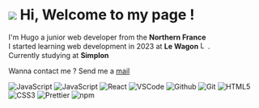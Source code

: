 <h1><img src="https://emojis.slackmojis.com/emojis/images/1660415347/60611/waving-hand.gif?1660415347"/> Hi, Welcome to my page !</h1>
  <p>
    I'm Hugo a junior web developer from the <b>Northern France</b> <img src="https://cdn-icons-png.flaticon.com/512/197/197560.png" width="13"/><br/>
    I started learning web development in 2023 at <b>Le Wagon</b> <img alt="Le Wagon" src="https://d26jy9fbi4q9wx.cloudfront.net/assets/logo-ae2beeecce25d711f577b08deb9adfc6c02b673ed106b8d6c3da0f1721d9da33.svg"          width="15"/>.<br/>
    Currently studying at <b>Simplon</b> <img src="https://www.est-ensemble.fr/sites/default/files/styles/large_slider/public/logo_simplon_simple_red1.png?itok=J7wPlX1N" width="15"/><br/>
  </p>
  <p>
    Wanna contact me ? Send me a <a href="mailto:hugowalando@gmail.com" target="_blank">mail</a>
  </p>
  <p>
    <img alt="JavaScript" src="https://img.shields.io/badge/-RubyOnRails-D30002?style=flat-square&logo=ruby&logoColor=white" />
    <img alt="JavaScript" src="https://img.shields.io/badge/-JavaScript-EFD81B?style=flat-square&logo=javascript&logoColor=white" />
    <img alt="React" src="https://img.shields.io/badge/-React-45b8d8?style=flat-square&logo=react&logoColor=white" />
    <img alt="VSCode"src="https://img.shields.io/badge/-Visual%20Studio%20Code-23A9F2?style=flat-square&logo=Visual%20Studio%20Code&logoColor=white"/>
    <img alt="Github" src="https://img.shields.io/badge/-Github-181717?style=flat-square&logo=GitHub&logoColor=white"/>
    <img alt="Git" src="https://img.shields.io/badge/-Git-F44D27?style=flat-square&logo=Git&logoColor=white"/>
    <img alt="HTML5" src="https://img.shields.io/badge/-HTML5-E34F26?style=flat-square&logo=HTML5&logoColor=white"/>
    <img alt="CSS3" src="https://img.shields.io/badge/-CSS3-1572B6?style=flat-square&logo=CSS3&logoColor=white"/>
    <img alt="Prettier" src="https://img.shields.io/badge/-Prettier-F7B93E?style=flat-square&logo=prettier&logoColor=white" />
    <img alt="npm" src="https://img.shields.io/badge/-NPM-CB3837?style=flat-square&logo=npm&logoColor=white" />
  </p>
<h3></h3>
